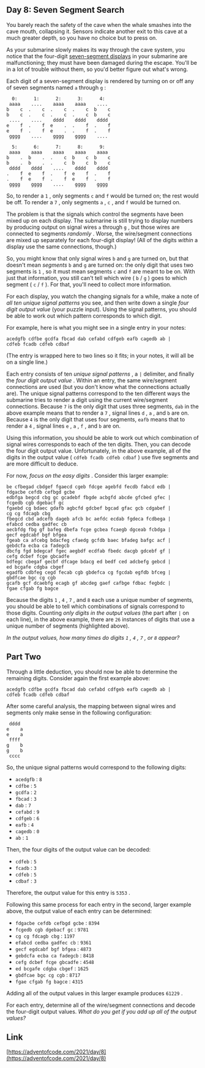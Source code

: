 ## Day 8: Seven Segment Search

You barely reach the safety of the cave when the whale smashes into the cave mouth, collapsing it. Sensors indicate another exit to this cave at a much greater depth, so you have no choice but to press on.

As your submarine slowly makes its way through the cave system, you notice that the four-digit [seven-segment displays](https://en.wikipedia.org/wiki/Seven-segment_display) in your submarine are malfunctioning; they must have been damaged during the escape. You'll be in a lot of trouble without them, so you'd better figure out what's wrong.

Each digit of a seven-segment display is rendered by turning on or off any of seven segments named `a` through `g` :

```
  0:      1:      2:      3:      4:
 aaaa    ....    aaaa    aaaa    ....
b    c  .    c  .    c  .    c  b    c
b    c  .    c  .    c  .    c  b    c
 ....    ....    dddd    dddd    dddd
e    f  .    f  e    .  .    f  .    f
e    f  .    f  e    .  .    f  .    f
 gggg    ....    gggg    gggg    ....

  5:      6:      7:      8:      9:
 aaaa    aaaa    aaaa    aaaa    aaaa
b    .  b    .  .    c  b    c  b    c
b    .  b    .  .    c  b    c  b    c
 dddd    dddd    ....    dddd    dddd
.    f  e    f  .    f  e    f  .    f
.    f  e    f  .    f  e    f  .    f
 gggg    gggg    ....    gggg    gggg
```

So, to render a `1` , only segments `c` and `f` would be turned on; the rest would be off. To render a `7` , only segments `a` , `c` , and `f` would be turned on.

The problem is that the signals which control the segments have been mixed up on each display. The submarine is still trying to display numbers by producing output on signal wires `a` through `g` , but those wires are connected to segments _randomly_ . Worse, the wire/segment connections are mixed up separately for each four-digit display! (All of the digits _within_ a display use the same connections, though.)

So, you might know that only signal wires `b` and `g` are turned on, but that doesn't mean _segments_ `b` and `g` are turned on: the only digit that uses two segments is `1` , so it must mean segments `c` and `f` are meant to be on. With just that information, you still can't tell which wire ( `b` / `g` ) goes to which segment ( `c` / `f` ). For that, you'll need to collect more information.

For each display, you watch the changing signals for a while, make a note of _all ten unique signal patterns_ you see, and then write down a single _four digit output value_ (your puzzle input). Using the signal patterns, you should be able to work out which pattern corresponds to which digit.

For example, here is what you might see in a single entry in your notes:

```
acedgfb cdfbe gcdfa fbcad dab cefabd cdfgeb eafb cagedb ab |
cdfeb fcadb cdfeb cdbaf
```

(The entry is wrapped here to two lines so it fits; in your notes, it will all be on a single line.)

Each entry consists of ten _unique signal patterns_ , a `|` delimiter, and finally the _four digit output value_ . Within an entry, the same wire/segment connections are used (but you don't know what the connections actually are). The unique signal patterns correspond to the ten different ways the submarine tries to render a digit using the current wire/segment connections. Because `7` is the only digit that uses three segments, `dab` in the above example means that to render a `7` , signal lines `d` , `a` , and `b` are on. Because `4` is the only digit that uses four segments, `eafb` means that to render a `4` , signal lines `e` , `a` , `f` , and `b` are on.

Using this information, you should be able to work out which combination of signal wires corresponds to each of the ten digits. Then, you can decode the four digit output value. Unfortunately, in the above example, all of the digits in the output value ( `cdfeb fcadb cdfeb cdbaf` ) use five segments and are more difficult to deduce.

For now, _focus on the easy digits_ . Consider this larger example:

```
be cfbegad cbdgef fgaecd cgeb fdcge agebfd fecdb fabcd edb |
fdgacbe cefdb cefbgd gcbe
edbfga begcd cbg gc gcadebf fbgde acbgfd abcde gfcbed gfec |
fcgedb cgb dgebacf gc
fgaebd cg bdaec gdafb agbcfd gdcbef bgcad gfac gcb cdgabef |
cg cg fdcagb cbg
fbegcd cbd adcefb dageb afcb bc aefdc ecdab fgdeca fcdbega |
efabcd cedba gadfec cb
aecbfdg fbg gf bafeg dbefa fcge gcbea fcaegb dgceab fcbdga |
gecf egdcabf bgf bfgea
fgeab ca afcebg bdacfeg cfaedg gcfdb baec bfadeg bafgc acf |
gebdcfa ecba ca fadegcb
dbcfg fgd bdegcaf fgec aegbdf ecdfab fbedc dacgb gdcebf gf |
cefg dcbef fcge gbcadfe
bdfegc cbegaf gecbf dfcage bdacg ed bedf ced adcbefg gebcd |
ed bcgafe cdgba cbgef
egadfb cdbfeg cegd fecab cgb gbdefca cg fgcdab egfdb bfceg |
gbdfcae bgc cg cgb
gcafb gcf dcaebfg ecagb gf abcdeg gaef cafbge fdbac fegbdc |
fgae cfgab fg bagce
```

Because the digits `1` , `4` , `7` , and `8` each use a unique number of segments, you should be able to tell which combinations of signals correspond to those digits. Counting _only digits in the output values_ (the part after `|` on each line), in the above example, there are `26` instances of digits that use a unique number of segments (highlighted above).

_In the output values, how many times do digits `1` , `4` , `7` , or `8` appear?_

## Part Two

Through a little deduction, you should now be able to determine the remaining digits. Consider again the first example above:

```
acedgfb cdfbe gcdfa fbcad dab cefabd cdfgeb eafb cagedb ab |
cdfeb fcadb cdfeb cdbaf
```

After some careful analysis, the mapping between signal wires and segments only make sense in the following configuration:

```
 dddd
e    a
e    a
 ffff
g    b
g    b
 cccc
```

So, the unique signal patterns would correspond to the following digits:

- `acedgfb` : `8`
- `cdfbe` : `5`
- `gcdfa` : `2`
- `fbcad` : `3`
- `dab` : `7`
- `cefabd` : `9`
- `cdfgeb` : `6`
- `eafb` : `4`
- `cagedb` : `0`
- `ab` : `1`

Then, the four digits of the output value can be decoded:

- `cdfeb` : `5`
- `fcadb` : `3`
- `cdfeb` : `5`
- `cdbaf` : `3`

Therefore, the output value for this entry is `5353` .

Following this same process for each entry in the second, larger example above, the output value of each entry can be determined:

- `fdgacbe cefdb cefbgd gcbe` : `8394`
- `fcgedb cgb dgebacf gc` : `9781`
- `cg cg fdcagb cbg` : `1197`
- `efabcd cedba gadfec cb` : `9361`
- `gecf egdcabf bgf bfgea` : `4873`
- `gebdcfa ecba ca fadegcb` : `8418`
- `cefg dcbef fcge gbcadfe` : `4548`
- `ed bcgafe cdgba cbgef` : `1625`
- `gbdfcae bgc cg cgb` : `8717`
- `fgae cfgab fg bagce` : `4315`

Adding all of the output values in this larger example produces `61229` .

For each entry, determine all of the wire/segment connections and decode the four-digit output values. _What do you get if you add up all of the output values?_

## Link

[https://adventofcode.com/2021/day/8](https://adventofcode.com/2021/day/8)

